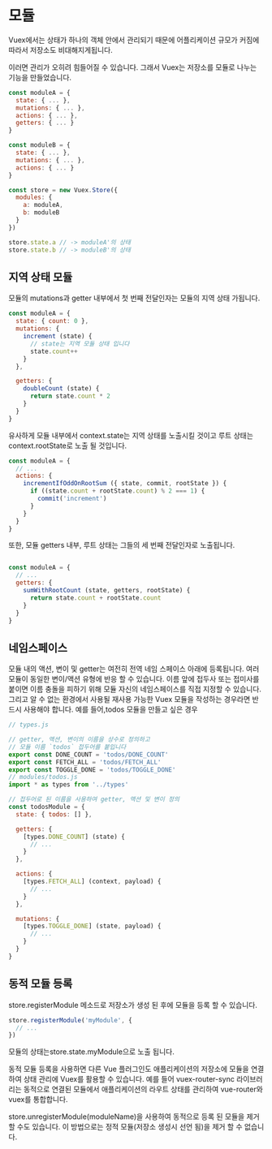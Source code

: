 # 모듈

Vuex에서는 상태가 하나의 객체 안에서 관리되기 때문에 어플리케이션 규모가 커짐에 따라서 저장소도 비대해지게됩니다.

이러면 관리가 오히려 힘들어질 수 있습니다. 그래서 Vuex는 저장소를 모듈로 나누는 기능을 만들었습니다.

```javascript
const moduleA = {
  state: { ... },
  mutations: { ... },
  actions: { ... },
  getters: { ... }
}

const moduleB = {
  state: { ... },
  mutations: { ... },
  actions: { ... }
}

const store = new Vuex.Store({
  modules: {
    a: moduleA,
    b: moduleB
  }
})

store.state.a // -> moduleA'의 상태
store.state.b // -> moduleB'의 상태
```

## 지역 상태 모듈

모듈의 mutations과 getter 내부에서 첫 번째 전달인자는 모듈의 지역 상태 가됩니다.

```javascript
const moduleA = {
  state: { count: 0 },
  mutations: {
    increment (state) {
      // state는 지역 모듈 상태 입니다
      state.count++
    }
  },

  getters: {
    doubleCount (state) {
      return state.count * 2
    }
  }
}
```

유사하게 모듈 내부에서 context.state는 지역 상태를 노출시킬 것이고 루트 상태는 context.rootState로 노출 될 것입니다.
```javascript
const moduleA = {
  // ...
  actions: {
    incrementIfOddOnRootSum ({ state, commit, rootState }) {
      if ((state.count + rootState.count) % 2 === 1) {
        commit('increment')
      }
    }
  }
}
```

또한, 모듈 getters 내부, 루트 상태는 그들의 세 번째 전달인자로 노출됩니다.

```javascript

const moduleA = {
  // ...
  getters: {
    sumWithRootCount (state, getters, rootState) {
      return state.count + rootState.count
    }
  }
}
```

## 네임스페이스

모듈 내의 액션, 변이 및 getter는 여전히 전역 네임 스페이스 아래에 등록됩니다. 여러 모듈이 동일한 변이/액션 유형에 반응 할 수 있습니다. 이름 앞에 접두사 또는 접미사를 붙이면 이름 충돌을 피하기 위해 모듈 자신의 네임스페이스를 직접 지정할 수 있습니다. 그리고 알 수 없는 환경에서 사용될 재사용 가능한 Vuex 모듈을 작성하는 경우라면 반드시 사용해야 합니다. 예를 들어,todos 모듈을 만들고 싶은 경우

```javascript
// types.js

// getter, 액션, 변이의 이름을 상수로 정의하고
// 모듈 이름 `todos` 접두어를 붙입니다
export const DONE_COUNT = 'todos/DONE_COUNT'
export const FETCH_ALL = 'todos/FETCH_ALL'
export const TOGGLE_DONE = 'todos/TOGGLE_DONE'
// modules/todos.js
import * as types from '../types'

// 접두어로 된 이름을 사용하여 getter, 액션 및 변이 정의
const todosModule = {
  state: { todos: [] },

  getters: {
    [types.DONE_COUNT] (state) {
      // ...
    }
  },

  actions: {
    [types.FETCH_ALL] (context, payload) {
      // ...
    }
  },

  mutations: {
    [types.TOGGLE_DONE] (state, payload) {
      // ...
    }
  }
}
```

## 동적 모듈 등록

store.registerModule 메소드로 저장소가 생성 된 후에 모듈을 등록 할 수 있습니다.

```javascript
store.registerModule('myModule', {
  // ...
})
```

모듈의 상태는store.state.myModule으로 노출 됩니다.

동적 모듈 등록을 사용하면 다른 Vue 플러그인도 애플리케이션의 저장소에 모듈을 연결하여 상태 관리에 Vuex를 활용할 수 있습니다. 예를 들어 vuex-router-sync 라이브러리는 동적으로 연결된 모듈에서 애플리케이션의 라우트 상태를 관리하여 vue-router와 vuex를 통합합니다.

store.unregisterModule(moduleName)을 사용하여 동적으로 등록 된 모듈을 제거할 수도 있습니다. 이 방법으로는 정적 모듈(저장소 생성시 선언 됨)을 제거 할 수 없습니다.
